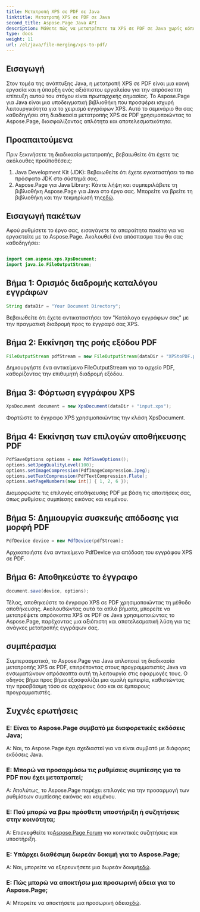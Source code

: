 ```yaml
---
title: Μετατροπή XPS σε PDF σε Java
linktitle: Μετατροπή XPS σε PDF σε Java
second_title: Aspose.Page Java API
description: Μάθετε πώς να μετατρέπετε τα XPS σε PDF σε Java χωρίς κόπο με το Aspose.Page. Ακολουθήστε τον βήμα προς βήμα οδηγό μας για αποτελεσματική μετατροπή εγγράφων.
type: docs
weight: 11
url: /el/java/file-merging/xps-to-pdf/
---
```

## Εισαγωγή
Στον τομέα της ανάπτυξης Java, η μετατροπή XPS σε PDF είναι μια κοινή εργασία και η ύπαρξη ενός αξιόπιστου εργαλείου για την απρόσκοπτη επίτευξη αυτού του στόχου είναι πρωταρχικής σημασίας. Το Aspose.Page για Java είναι μια υποδειγματική βιβλιοθήκη που προσφέρει ισχυρή λειτουργικότητα για το χειρισμό εγγράφων XPS. Αυτό το σεμινάριο θα σας καθοδηγήσει στη διαδικασία μετατροπής XPS σε PDF χρησιμοποιώντας το Aspose.Page, διασφαλίζοντας απλότητα και αποτελεσματικότητα.
## Προαπαιτούμενα
Πριν ξεκινήσετε τη διαδικασία μετατροπής, βεβαιωθείτε ότι έχετε τις ακόλουθες προϋποθέσεις:
1. Java Development Kit (JDK): Βεβαιωθείτε ότι έχετε εγκαταστήσει το πιο πρόσφατο JDK στο σύστημά σας.
2.  Aspose.Page για Java Library: Κάντε λήψη και συμπεριλάβετε τη βιβλιοθήκη Aspose.Page για Java στο έργο σας. Μπορείτε να βρείτε τη βιβλιοθήκη και την τεκμηρίωσή της[εδώ](https://reference.aspose.com/page/java/).
## Εισαγωγή πακέτων
Αφού ρυθμίσετε το έργο σας, εισαγάγετε τα απαραίτητα πακέτα για να εργαστείτε με το Aspose.Page. Ακολουθεί ένα απόσπασμα που θα σας καθοδηγήσει:
```java

import com.aspose.xps.XpsDocument;
import java.io.FileOutputStream;
```
## Βήμα 1: Ορισμός διαδρομής καταλόγου εγγράφων
```java
String dataDir = "Your Document Directory";
```
Βεβαιωθείτε ότι έχετε αντικαταστήσει τον "Κατάλογο εγγράφων σας" με την πραγματική διαδρομή προς το έγγραφό σας XPS.
## Βήμα 2: Εκκίνηση της ροής εξόδου PDF
```java
FileOutputStream pdfStream = new FileOutputStream(dataDir + "XPStoPDF.pdf");
```
Δημιουργήστε ένα αντικείμενο FileOutputStream για το αρχείο PDF, καθορίζοντας την επιθυμητή διαδρομή εξόδου.
## Βήμα 3: Φόρτωση εγγράφου XPS
```java
XpsDocument document = new XpsDocument(dataDir + "input.xps");
```
Φορτώστε το έγγραφο XPS χρησιμοποιώντας την κλάση XpsDocument.
## Βήμα 4: Εκκίνηση των επιλογών αποθήκευσης PDF
```java
PdfSaveOptions options = new PdfSaveOptions();
options.setJpegQualityLevel(100);
options.setImageCompression(PdfImageCompression.Jpeg);
options.setTextCompression(PdfTextCompression.Flate);
options.setPageNumbers(new int[] { 1, 2, 6 });
```
Διαμορφώστε τις επιλογές αποθήκευσης PDF με βάση τις απαιτήσεις σας, όπως ρυθμίσεις συμπίεσης εικόνας και κειμένου.
## Βήμα 5: Δημιουργία συσκευής απόδοσης για μορφή PDF
```java
PdfDevice device = new PdfDevice(pdfStream);
```
Αρχικοποιήστε ένα αντικείμενο PdfDevice για απόδοση του εγγράφου XPS σε PDF.
## Βήμα 6: Αποθηκεύστε το έγγραφο
```java
document.save(device, options);
```
Τέλος, αποθηκεύστε το έγγραφο XPS σε PDF χρησιμοποιώντας τη μέθοδο αποθήκευσης.
Ακολουθώντας αυτά τα απλά βήματα, μπορείτε να μετατρέψετε απρόσκοπτα XPS σε PDF σε Java χρησιμοποιώντας το Aspose.Page, παρέχοντας μια αξιόπιστη και αποτελεσματική λύση για τις ανάγκες μετατροπής εγγράφων σας.
## συμπέρασμα
Συμπερασματικά, το Aspose.Page για Java απλοποιεί τη διαδικασία μετατροπής XPS σε PDF, επιτρέποντας στους προγραμματιστές Java να ενσωματώνουν απρόσκοπτα αυτή τη λειτουργία στις εφαρμογές τους. Ο οδηγός βήμα προς βήμα εξασφαλίζει μια ομαλή εμπειρία, καθιστώντας την προσβάσιμη τόσο σε αρχάριους όσο και σε έμπειρους προγραμματιστές.
## Συχνές ερωτήσεις
### Ε: Είναι το Aspose.Page συμβατό με διαφορετικές εκδόσεις Java;
Α: Ναι, το Aspose.Page έχει σχεδιαστεί για να είναι συμβατό με διάφορες εκδόσεις Java.
### Ε: Μπορώ να προσαρμόσω τις ρυθμίσεις συμπίεσης για το PDF που έχει μετατραπεί;
Α: Απολύτως, το Aspose.Page παρέχει επιλογές για την προσαρμογή των ρυθμίσεων συμπίεσης εικόνας και κειμένου.
### Ε: Πού μπορώ να βρω πρόσθετη υποστήριξη ή συζητήσεις στην κοινότητα;
 Α: Επισκεφθείτε το[Aspose.Page Forum](https://forum.aspose.com/c/page/39) για κοινοτικές συζητήσεις και υποστήριξη.
### Ε: Υπάρχει διαθέσιμη δωρεάν δοκιμή για το Aspose.Page;
 Α: Ναι, μπορείτε να εξερευνήσετε μια δωρεάν δοκιμή[εδώ](https://releases.aspose.com/).
### Ε: Πώς μπορώ να αποκτήσω μια προσωρινή άδεια για το Aspose.Page;
 Α: Μπορείτε να αποκτήσετε μια προσωρινή άδεια[εδώ](https://purchase.aspose.com/temporary-license/).